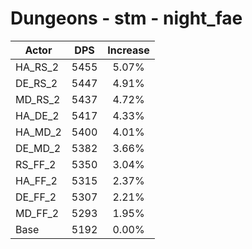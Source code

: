 # Dungeons - stm - night_fae
| Actor | DPS | Increase |
|---|:---:|:---:|
|HA_RS_2|5455|5.07%|
|DE_RS_2|5447|4.91%|
|MD_RS_2|5437|4.72%|
|HA_DE_2|5417|4.33%|
|HA_MD_2|5400|4.01%|
|DE_MD_2|5382|3.66%|
|RS_FF_2|5350|3.04%|
|HA_FF_2|5315|2.37%|
|DE_FF_2|5307|2.21%|
|MD_FF_2|5293|1.95%|
|Base|5192|0.00%|
